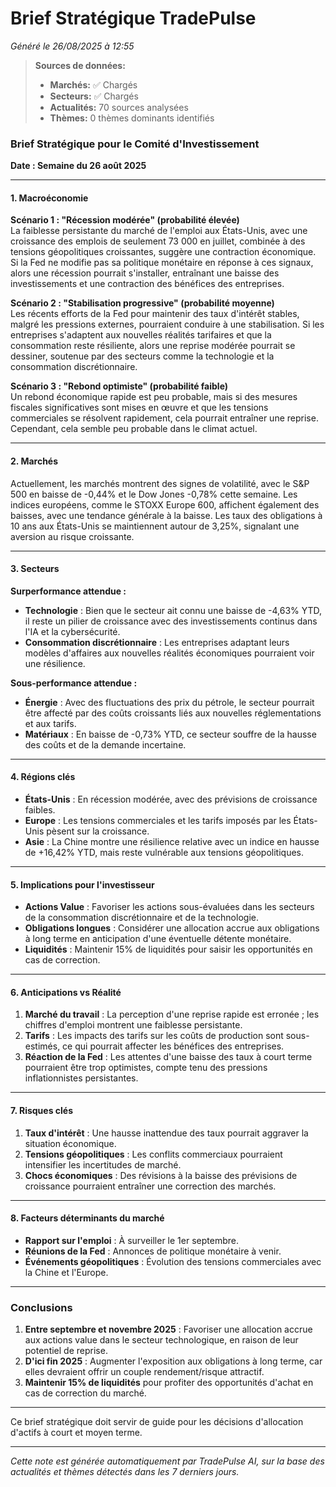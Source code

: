 # Brief Stratégique TradePulse

*Généré le 26/08/2025 à 12:55*

> **Sources de données:**
> - **Marchés:** ✅ Chargés
> - **Secteurs:** ✅ Chargés
> - **Actualités:** 70 sources analysées
> - **Thèmes:** 0 thèmes dominants identifiés

### Brief Stratégique pour le Comité d'Investissement

**Date : Semaine du 26 août 2025**

---

#### 1. Macroéconomie

**Scénario 1 : "Récession modérée" (probabilité élevée)**  
La faiblesse persistante du marché de l'emploi aux États-Unis, avec une croissance des emplois de seulement 73 000 en juillet, combinée à des tensions géopolitiques croissantes, suggère une contraction économique. Si la Fed ne modifie pas sa politique monétaire en réponse à ces signaux, alors une récession pourrait s'installer, entraînant une baisse des investissements et une contraction des bénéfices des entreprises.

**Scénario 2 : "Stabilisation progressive" (probabilité moyenne)**  
Les récents efforts de la Fed pour maintenir des taux d'intérêt stables, malgré les pressions externes, pourraient conduire à une stabilisation. Si les entreprises s'adaptent aux nouvelles réalités tarifaires et que la consommation reste résiliente, alors une reprise modérée pourrait se dessiner, soutenue par des secteurs comme la technologie et la consommation discrétionnaire.

**Scénario 3 : "Rebond optimiste" (probabilité faible)**  
Un rebond économique rapide est peu probable, mais si des mesures fiscales significatives sont mises en œuvre et que les tensions commerciales se résolvent rapidement, cela pourrait entraîner une reprise. Cependant, cela semble peu probable dans le climat actuel.

---

#### 2. Marchés

Actuellement, les marchés montrent des signes de volatilité, avec le S&P 500 en baisse de -0,44% et le Dow Jones -0,78% cette semaine. Les indices européens, comme le STOXX Europe 600, affichent également des baisses, avec une tendance générale à la baisse. Les taux des obligations à 10 ans aux États-Unis se maintiennent autour de 3,25%, signalant une aversion au risque croissante.

---

#### 3. Secteurs

**Surperformance attendue :**  
- **Technologie** : Bien que le secteur ait connu une baisse de -4,63% YTD, il reste un pilier de croissance avec des investissements continus dans l'IA et la cybersécurité.
- **Consommation discrétionnaire** : Les entreprises adaptant leurs modèles d'affaires aux nouvelles réalités économiques pourraient voir une résilience.

**Sous-performance attendue :**  
- **Énergie** : Avec des fluctuations des prix du pétrole, le secteur pourrait être affecté par des coûts croissants liés aux nouvelles réglementations et aux tarifs.
- **Matériaux** : En baisse de -0,73% YTD, ce secteur souffre de la hausse des coûts et de la demande incertaine.

---

#### 4. Régions clés

- **États-Unis** : En récession modérée, avec des prévisions de croissance faibles.
- **Europe** : Les tensions commerciales et les tarifs imposés par les États-Unis pèsent sur la croissance.
- **Asie** : La Chine montre une résilience relative avec un indice en hausse de +16,42% YTD, mais reste vulnérable aux tensions géopolitiques.

---

#### 5. Implications pour l'investisseur

- **Actions Value** : Favoriser les actions sous-évaluées dans les secteurs de la consommation discrétionnaire et de la technologie.
- **Obligations longues** : Considérer une allocation accrue aux obligations à long terme en anticipation d'une éventuelle détente monétaire.
- **Liquidités** : Maintenir 15% de liquidités pour saisir les opportunités en cas de correction.

---

#### 6. Anticipations vs Réalité

1. **Marché du travail** : La perception d'une reprise rapide est erronée ; les chiffres d'emploi montrent une faiblesse persistante.
2. **Tarifs** : Les impacts des tarifs sur les coûts de production sont sous-estimés, ce qui pourrait affecter les bénéfices des entreprises.
3. **Réaction de la Fed** : Les attentes d'une baisse des taux à court terme pourraient être trop optimistes, compte tenu des pressions inflationnistes persistantes.

---

#### 7. Risques clés

1. **Taux d'intérêt** : Une hausse inattendue des taux pourrait aggraver la situation économique.
2. **Tensions géopolitiques** : Les conflits commerciaux pourraient intensifier les incertitudes de marché.
3. **Chocs économiques** : Des révisions à la baisse des prévisions de croissance pourraient entraîner une correction des marchés.

---

#### 8. Facteurs déterminants du marché

- **Rapport sur l'emploi** : À surveiller le 1er septembre.
- **Réunions de la Fed** : Annonces de politique monétaire à venir.
- **Événements géopolitiques** : Évolution des tensions commerciales avec la Chine et l'Europe.

---

### Conclusions

1. **Entre septembre et novembre 2025** : Favoriser une allocation accrue aux actions value dans le secteur technologique, en raison de leur potentiel de reprise.
2. **D'ici fin 2025** : Augmenter l'exposition aux obligations à long terme, car elles devraient offrir un couple rendement/risque attractif.
3. **Maintenir 15% de liquidités** pour profiter des opportunités d'achat en cas de correction du marché.

---

Ce brief stratégique doit servir de guide pour les décisions d'allocation d'actifs à court et moyen terme.

---

*Cette note est générée automatiquement par TradePulse AI, sur la base des actualités et thèmes détectés dans les 7 derniers jours.*
